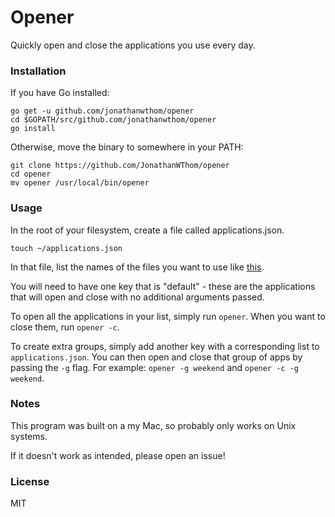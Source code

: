 # Opener

Quickly open and close the applications you use every day.

### Installation

If you have Go installed:

```
go get -u github.com/jonathanwthom/opener
cd $GOPATH/src/github.com/jonathanwthom/opener
go install
```

Otherwise, move the binary to somewhere in your PATH:

```
git clone https://github.com/JonathanWThom/opener
cd opener
mv opener /usr/local/bin/opener
```

### Usage

In the root of your filesystem, create a file called applications.json.

`touch ~/applications.json`

In that file, list the names of the files you want to use like [this](https://github.com/JonathanWThom/opener/blob/master/applications.json).

You will need to have one key that is "default" - these are the applications that will open and close with no additional arguments passed.

To open all the applications in your list, simply run `opener`.
When you want to close them, run `opener -c`.

To create extra groups, simply add another key with a corresponding list to `applications.json`. You can then open and close that group
of apps by passing the `-g` flag. For example: `opener -g weekend` and `opener -c -g weekend`.

### Notes

This program was built on a my Mac, so probably only works on Unix systems.

If it doesn't work as intended, please open an issue!

### License

MIT
